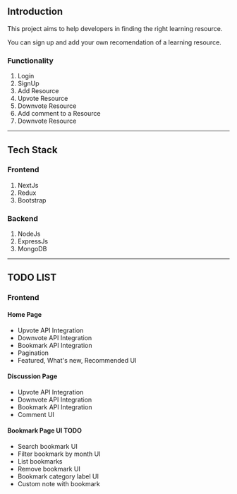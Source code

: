 <h2>Introduction</h2>
This project aims to help developers in finding the right learning resource.      
      
You can sign up and add your own recomendation of a learning resource.    

<h3>Functionality</h3>
<div>
  <ol>
  <li>Login</li>
  <li>SignUp</li>
  <li>Add Resource</li>
  <li>Upvote Resource</li>
  <li>Downvote Resource</li>
  <li>Add comment to a Resource</li>
  <li>Downvote Resource</li>
  </ol>
</div>
    
---

<h2>Tech Stack</h2>
<div>
      <h3>Frontend</h3>
        <ol>
          <li>NextJs</li>
          <li>Redux</li>
          <li>Bootstrap</li>
        <ol>
</div>
        
<div>
      <h3>Backend</h3>
        <ol>
          <li>NodeJs</li>
          <li>ExpressJs</li>
          <li>MongoDB</li>
        <ol>
</div>

---

<h2>TODO LIST</h2>
<div>
      <h3>Frontend</h3>
      <h4>Home Page</h4>
      <ul>
            <li>Upvote API Integration</li>
            <li>Downvote API Integration</li>
            <li>Bookmark API Integration</li>
            <li>Pagination</li>
            <li>Featured, What's new, Recommended UI</li>
      </ul>
      <h4>Discussion Page</h4>
      <ul>
            <li>Upvote API Integration</li>
            <li>Downvote API Integration</li>
            <li>Bookmark API Integration</li>
            <li>Comment UI</li>
      </ul>
       <h4>Bookmark Page UI TODO</h4>
       <ul>
            <li>Search bookmark UI</li>
            <li>Filter bookmark by month UI</li>
            <li>List bookmarks</li>
            <li>Remove bookmark UI</li>
            <li>Bookmark category label UI</li>
            <li>Custom note with bookmark</li>
        </ul>
</div>   
                  
              

